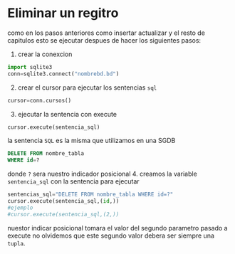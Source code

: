 # Eliminar un regitro
como en los pasos anteriores como insertar actualizar y el resto de capitulos esto se ejecutar despues de hacer los siguientes pasos:

1. crear la conexcion
```python
import sqlite3
conn=sqlite3.connect("nombrebd.bd")
```
2. crear el cursor para ejecutar los sentencias `sql`
```python
cursor=conn.cursos()
```
3. ejecutar la sentencia con execute
```python
cursor.execute(sentencia_sql)
```
la sentencia `SQL` es la misma que utilizamos en una SGDB
```sql
DELETE FROM nombre_tabla
WHERE id=?
```
donde `?` sera nuestro indicador posicional
4. creamos la variable `sentencia_sql` con la sentencia para ejecutar
```python
sentencias_sql="DELETE FROM nombre_tabla WHERE id=?"
cursor.execute(sentencia_sql,(id,))
#ejemplo
#cursor.execute(sentencia_sql,(2,))
```
nuestor indicar posicional tomara el valor del segundo parametro pasado a execute no olvidemos que este segundo valor debera ser siempre una `tupla`.